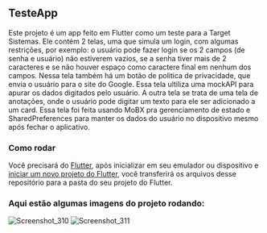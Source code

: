 ## TesteApp

Este projeto é um app feito em Flutter como um teste para a Target Sistemas. Ele contém 2 telas, uma que simula um login, com algumas restrições, por exemplo: o usuário pode fazer login se os 2 campos (de senha e usuário) não estiverem vazios, se a senha tiver mais de 2 caracteres e se não houver espaço como caractere final em nenhum dos campos. Nessa tela também há um botão de politica de privacidade, que envia o usuário para o site do Google. Essa tela ultiliza uma mockAPI para apurar os dados digitados pelo usuário. A outra tela se trata de uma tela de anotações, onde o usuário pode digitar um texto para ele ser adicionado a um card. Essa tela foi feita usando MoBX pra gerenciamento de estado e SharedPreferences para manter os dados do usuário no dispositivo mesmo após fechar o aplicativo.

### Como rodar

Você precisará do <a href="https://docs.flutter.dev/get-started/install">Flutter</a>, após inicializar em seu emulador ou dispositivo e 
<a href="https://docs.flutter.dev/get-started/codelab">iniciar um novo projeto do Flutter</a>, você transferirá os arquivos desse repositório
para a pasta do seu projeto do Flutter.

### Aqui estão algumas imagens do projeto rodando:
![Screenshot_310](https://github.com/RuanEmanuell/testetargetapp/assets/113607857/5d579153-d83d-4765-aa7d-c030e4a3375a)
![Screenshot_311](https://github.com/RuanEmanuell/testetargetapp/assets/113607857/f945ef99-4807-4c5d-a716-b0b46ca50ad2)
